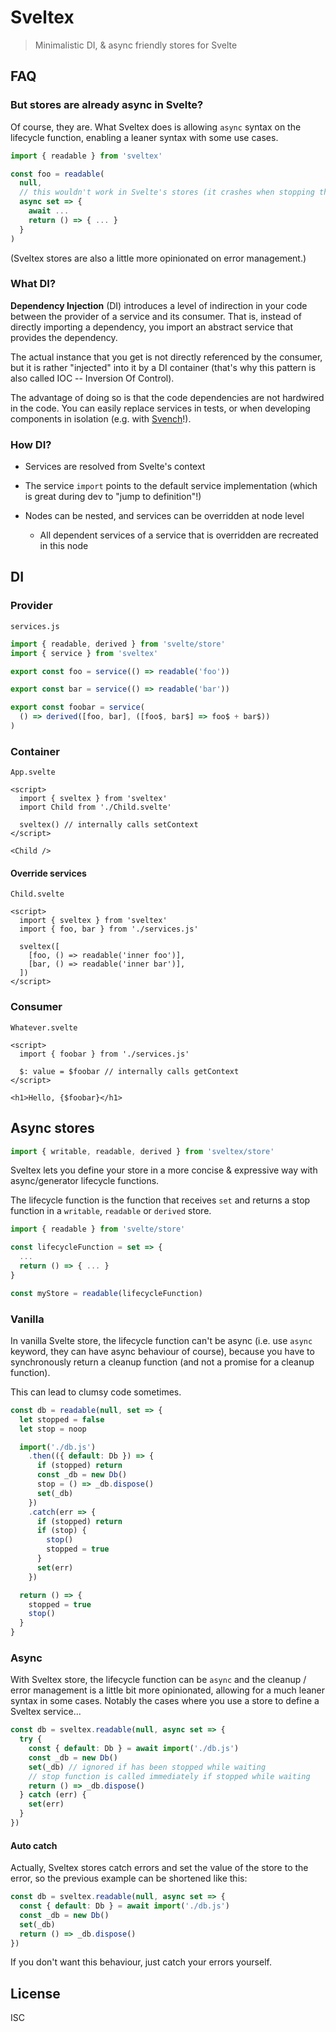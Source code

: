 # Sveltex

> Minimalistic DI, & async friendly stores for Svelte

## FAQ

### But stores are already async in Svelte?

Of course, they are. What Sveltex does is allowing `async` syntax on the lifecycle function, enabling a leaner syntax with some use cases.

```js
import { readable } from 'sveltex'

const foo = readable(
  null,
  // this wouldn't work in Svelte's stores (it crashes when stopping the store)
  async set => {
    await ...
    return () => { ... }
  }
)
```

(Sveltex stores are also a little more opinionated on error management.)

### What DI?

**Dependency Injection** (DI) introduces a level of indirection in your code between the provider of a service and its consumer. That is, instead of directly importing a dependency, you import an abstract service that provides the dependency.

The actual instance that you get is not directly referenced by the consumer, but it is rather "injected" into it by a DI container (that's why this pattern is also called IOC -- Inversion Of Control).

The advantage of doing so is that the code dependencies are not hardwired in the code. You can easily replace services in tests, or when developing components in isolation (e.g. with [Svench](https://github.com/rixo/svench)!).

### How DI?

- Services are resolved from Svelte's context

- The service `import` points to the default service implementation (which is great during dev to "jump to definition"!)

- Nodes can be nested, and services can be overridden at node level

  - All dependent services of a service that is overridden are recreated in this node

## DI

### Provider

`services.js`

```js
import { readable, derived } from 'svelte/store'
import { service } from 'sveltex'

export const foo = service(() => readable('foo'))

export const bar = service(() => readable('bar'))

export const foobar = service(
  () => derived([foo, bar], ([foo$, bar$] => foo$ + bar$))
)
```

### Container

`App.svelte`

```svelte
<script>
  import { sveltex } from 'sveltex'
  import Child from './Child.svelte'

  sveltex() // internally calls setContext
</script>

<Child />
```

#### Override services

`Child.svelte`

```svelte
<script>
  import { sveltex } from 'sveltex'
  import { foo, bar } from './services.js'

  sveltex([
    [foo, () => readable('inner foo')],
    [bar, () => readable('inner bar')],
  ])
</script>
```

### Consumer

`Whatever.svelte`

```svelte
<script>
  import { foobar } from './services.js'

  $: value = $foobar // internally calls getContext
</script>

<h1>Hello, {$foobar}</h1>
```

## Async stores

```js
import { writable, readable, derived } from 'sveltex/store'
```

Sveltex lets you define your store in a more concise & expressive way with async/generator lifecycle functions.

The lifecycle function is the function that receives `set` and returns a stop function in a `writable`, `readable` or `derived` store.

```js
import { readable } from 'svelte/store'

const lifecycleFunction = set => {
  ...
  return () => { ... }
}

const myStore = readable(lifecycleFunction)
```

### Vanilla

In vanilla Svelte store, the lifecycle function can't be async (i.e. use `async` keyword, they can have async behaviour of course), because you have to synchronously return a cleanup function (and not a promise for a cleanup function).

This can lead to clumsy code sometimes.

```js
const db = readable(null, set => {
  let stopped = false
  let stop = noop

  import('./db.js')
    .then(({ default: Db }) => {
      if (stopped) return
      const _db = new Db()
      stop = () => _db.dispose()
      set(_db)
    })
    .catch(err => {
      if (stopped) return
      if (stop) {
        stop()
        stopped = true
      }
      set(err)
    })

  return () => {
    stopped = true
    stop()
  }
}
```

### Async

With Sveltex store, the lifecycle function can be `async` and the cleanup / error management is a little bit more opinionated, allowing for a much leaner syntax in some cases. Notably the cases where you use a store to define a Sveltex service...

```js
const db = sveltex.readable(null, async set => {
  try {
    const { default: Db } = await import('./db.js')
    const _db = new Db()
    set(_db) // ignored if has been stopped while waiting
    // stop function is called immediately if stopped while waiting
    return () => _db.dispose()
  } catch (err) {
    set(err)
  }
})
```

#### Auto catch

Actually, Sveltex stores catch errors and set the value of the store to the error, so the previous example can be shortened like this:

```js
const db = sveltex.readable(null, async set => {
  const { default: Db } = await import('./db.js')
  const _db = new Db()
  set(_db)
  return () => _db.dispose()
})
```

If you don't want this behaviour, just catch your errors yourself.

## License

ISC
